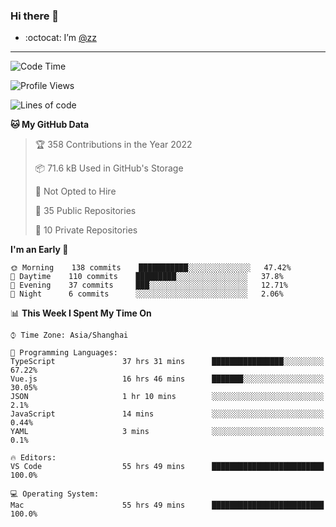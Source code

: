 ### Hi there 👋

- :octocat: I’m [@zz](https://github.com/holazz)

---

<!--START_SECTION:waka-->
![Code Time](http://img.shields.io/badge/Code%20Time-430%20hrs%2030%20mins-blue)

![Profile Views](http://img.shields.io/badge/Profile%20Views-0-blue)

![Lines of code](https://img.shields.io/badge/From%20Hello%20World%20I%27ve%20Written-734%20Thousand%20lines%20of%20code-blue)

**🐱 My GitHub Data** 

> 🏆 358 Contributions in the Year 2022
 > 
> 📦 71.6 kB Used in GitHub's Storage 
 > 
> 🚫 Not Opted to Hire
 > 
> 📜 35 Public Repositories 
 > 
> 🔑 10 Private Repositories  
 > 
**I'm an Early 🐤** 

```text
🌞 Morning    138 commits    ███████████░░░░░░░░░░░░░░   47.42% 
🌆 Daytime    110 commits    █████████░░░░░░░░░░░░░░░░   37.8% 
🌃 Evening    37 commits     ███░░░░░░░░░░░░░░░░░░░░░░   12.71% 
🌙 Night      6 commits      ░░░░░░░░░░░░░░░░░░░░░░░░░   2.06%

```


📊 **This Week I Spent My Time On** 

```text
⌚︎ Time Zone: Asia/Shanghai

💬 Programming Languages: 
TypeScript               37 hrs 31 mins      ████████████████░░░░░░░░░   67.22% 
Vue.js                   16 hrs 46 mins      ███████░░░░░░░░░░░░░░░░░░   30.05% 
JSON                     1 hr 10 mins        ░░░░░░░░░░░░░░░░░░░░░░░░░   2.1% 
JavaScript               14 mins             ░░░░░░░░░░░░░░░░░░░░░░░░░   0.44% 
YAML                     3 mins              ░░░░░░░░░░░░░░░░░░░░░░░░░   0.1%

🔥 Editors: 
VS Code                  55 hrs 49 mins      █████████████████████████   100.0%

💻 Operating System: 
Mac                      55 hrs 49 mins      █████████████████████████   100.0%

```


<!--END_SECTION:waka-->
